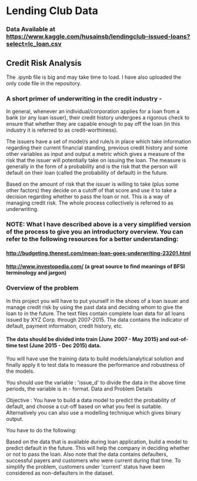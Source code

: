 # Lending Club Data
### Data Available at https://www.kaggle.com/husainsb/lendingclub-issued-loans?select=lc_loan.csv
## Credit Risk Analysis
The .ipynb file is big and may take time to load. I have also uploaded the only code file in the repository.
### A short primer of underwriting in the credit industry - 

<p>In general, whenever an individual/corporation applies for a loan from a bank (or any loan issuer), their credit history undergoes a rigorous check to ensure that whether they are capable enough to pay off the loan (in this industry it is referred to as credit-worthiness). </p>
<p>The issuers have a set of model/s and rule/s in place which take information regarding their current financial standing, previous credit history and some other variables as input and output a metric which gives a measure of the risk that the issuer will potentially take on issuing the loan. The measure is generally in the form of a probability and is the risk that the person will default on their loan (called the probability of default) in the future.</p>
<p>Based on the amount of risk that the issuer is willing to take (plus some other factors) they decide on a cutoff of that score and use it to take a decision regarding whether to pass the loan or not. This is a way of managing credit risk. The whole process collectively is referred to as underwriting.</p>

### NOTE: What I have described above is a very simplified version of the process to give you an introductory overview. You can refer to the following resources for a better understanding:

#### http://budgeting.thenest.com/mean-loan-goes-underwriting-23201.html

#### http://www.investopedia.com/ (a great source to find meanings of BFSI terminology and jargon)

### Overview of the problem
<p>In this project you will have to put yourself in the shoes of a loan issuer and manage credit risk by using the past data and deciding whom to give the loan to in the future. The text files contain complete loan data for all loans issued by XYZ Corp. through 2007-2015. The data contains the indicator of default, payment information, credit history, etc.</p>

#### The data should be divided into train (June 2007 - May 2015) and out-of-time test (June 2015 - Dec 2015) data. 

<p>You will have use the training data to build models/analytical solution and finally apply it to test data to measure the performance and robustness of the models.</p>
<p>You should use the variable : 'issue_d' to divide the data in the above time periods, the variable is in <month>-<year> format.
  Data and Problem Details </p>
<p>Objective : You have to build a data model to predict the probability of default, and choose a cut-off based on what you feel is suitable. Alternatively you can also use a modelling technique which gives binary output.</p>
  <p>You have to do the following:</p>
<p>Based on the data that is available during loan application, build a model to predict default in the future. This will help the company in deciding whether or not to pass the loan. Also note that the data contains defaulters, successful payers and customers who were current during that time. To simplify the problem, customers under 'current' status have been considered as non-defaulters in the dataset.</p>
